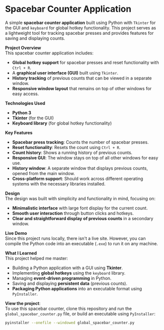 # Spacebar Counter Application

A simple **spacebar counter application** built using Python with `Tkinter` for the GUI and `keyboard` for global hotkey functionality. This project serves as a lightweight tool for tracking spacebar presses and provides features for saving and displaying counts.

 **Project Overview**  
This spacebar counter application includes:

- **Global hotkey support** for spacebar presses and reset functionality with `Ctrl + R`.
- A **graphical user interface (GUI)** built using `Tkinter`.
- **History tracking** of previous counts that can be viewed in a separate window.
- **Responsive window layout** that remains on top of other windows for easy access.

 **Technologies Used**  
- **Python 3**  
- **Tkinter** (for the GUI)  
- **Keyboard library** (for global hotkey functionality)  

 **Key Features**  
- **Spacebar press tracking**: Counts the number of spacebar presses.
- **Reset functionality**: Resets the count using `Ctrl + R`.
- **Count history**: Shows a running history of previous counts.
- **Responsive GUI**: The window stays on top of all other windows for easy use.
- **History window**: A separate window that displays previous counts, opened from the main window.
- **Cross-platform support**: Should work across different operating systems with the necessary libraries installed.

 **Design**  
The design was built with simplicity and functionality in mind, focusing on:
- **Minimalistic interface** with large font display for the current count.
- **Smooth user interaction** through button clicks and hotkeys.
- **Clear and straightforward display of previous counts** in a secondary window.

 **Live Demo**  
Since this project runs locally, there isn't a live site. However, you can compile the Python code into an executable (`.exe`) to run it on any machine.

 **What I Learned**  
This project helped me master:

- Building a Python application with a GUI using **Tkinter**.
- Implementing **global hotkeys** using the `keyboard` library.
- Managing **event-driven programming** in Python.
- Saving and displaying **persistent data** (previous counts).
- **Packaging Python applications** into an executable format using `PyInstaller`.

 **View the project**:  
To use this spacebar counter, clone this repository and run the `global_spacebar_counter.py` file, or build an executable using `PyInstaller`:

```bash
pyinstaller --onefile --windowed global_spacebar_counter.py


